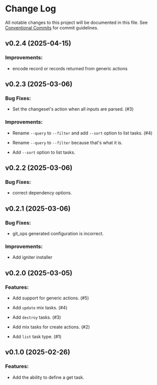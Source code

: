 # Change Log

All notable changes to this project will be documented in this file.
See [Conventional Commits](Https://conventionalcommits.org) for commit guidelines.

<!-- changelog -->

## v0.2.4 (2025-04-15)




### Improvements:

* encode record or records returned from generic actions

## v0.2.3 (2025-03-06)




### Bug Fixes:

* Set the changeset's action when all inputs are parsed. (#3)

### Improvements:

* Rename `--query` to `--filter` and add `--sort` option to list tasks. (#4)

* Rename `--query` to `--filter` because that's what it is.

* Add `--sort` option to list tasks.

## v0.2.2 (2025-03-06)




### Bug Fixes:

* correct dependency options.

## v0.2.1 (2025-03-06)




### Bug Fixes:

* git_ops generated configuration is incorrect.

### Improvements:

* Add igniter installer

## v0.2.0 (2025-03-05)




### Features:

* Add support for generic actions. (#5)

* Add `update` mix tasks. (#4)

* Add `destroy` tasks. (#3)

* Add mix tasks for create actions. (#2)

* Add `list` task type. (#1)

## v0.1.0 (2025-02-26)




### Features:

* Add the ability to define a get task.
